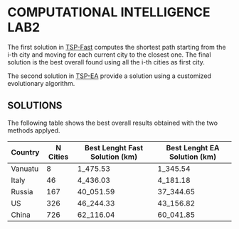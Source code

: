 # COMPUTATIONAL INTELLIGENCE LAB2

The first solution in [TSP-Fast](tsp.ipynb) computes the shortest path starting from the i-th city and moving for each current city to the closest one. The final solution is the best overall found using all the i-th cities as first city.

The second solution in [TSP-EA](tsp_ea.ipynb) provide a solution using a customized evolutionary algorithm.

## SOLUTIONS

The following table shows the best overall results obtained with the two methods applyed.  

| Country | N Cities | Best Lenght Fast Solution (km) | Best Lenght EA Solution (km) |
| ------- | -------- | ------------------------------ | ---------------------------- |
| Vanuatu | 8        | 1_475.53                       | 1_345.54                     |
| Italy   | 46       | 4_436.03                       | 4_181.18                     |
| Russia  | 167      | 40_051.59                      | 37_344.65                    |
| US      | 326      | 46_244.33                      | 43_156.82                    |
| China   | 726      | 62_116.04                      | 60_041.85                    |